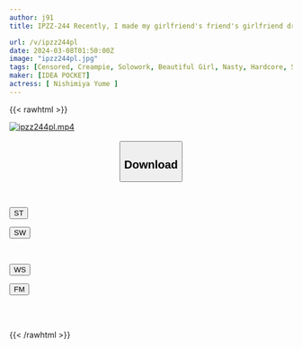 ```yaml
---
author: j91
title: IPZZ-244 Recently, I made my girlfriend's friend's girlfriend drink alcohol and sleeping pills, and after raping her to my heart's content... I impregnated her with the final aphrodisiac in front of her boyfriend! Yume Nishinomiya

url: /v/ipzz244pl
date: 2024-03-08T01:50:00Z
image: "ipzz244pl.jpg"
tags: [Censored, Creampie, Solowork, Beautiful Girl, Nasty, Hardcore, Slender	]
maker: [IDEA POCKET]
actress: [ Nishimiya Yume ]
---
```



{{< rawhtml >}}

<div class="video" data-videoid="jOqg2GYvAvIzB3x">
    <a href="javascript:;">
        <img src="/v/ipzz244pl/ipzz244pl.jpg" width="WIDTH" height="HEIGHT" alt="ipzz244pl.mp4" loading="lazy">
    </a>
</div>

<script type="text/javascript" src="https://j91.asia/asset/on-demand-st.js"></script>

<br>
  <link rel="stylesheet" href="https://j91.asia/asset/bs5.css">
  
  <center>
  <button class="btn btn-primary" type="button" data-bs-toggle="collapse" data-bs-target=".multi-collapse" aria-expanded="false" aria-controls="multiCollapseExample1 multiCollapseExample2"><h2>Download</h2></button></center>
</p>
<div class="row">
  <div class="col">
    <div class="collapse multi-collapse" id="multiCollapseExample1">
      <div class="card card-body">
	      	      <br>
<div class="buttons">  
<p><a href="https://streamtape.to/v/jOqg2GYvAvIzB3x" target="_blank"><button class="btn-hover color-3"><i class="fa fa-download"></i> ST</button></a></p>
<p><a href="https://cdnwish.com/gxoc6ao22l29" target="_blank"><button class="btn-hover color-2"><i class="fa fa-download"></i> SW</button></a></p></div>
    </div>
  </div>
</div>
  <div class="col">
    <div class="collapse multi-collapse" id="multiCollapseExample2">
      <div class="card card-body">
	      <br>
<div class="buttons">
<p><a href="https://wolfstream.tv/l15o6jkq75aa"><button class="btn-hover color-9"><i class="fa fa-download"></i> WS</button></a></p>
<p><a href="https://filemoon.sx/d/m7hpzxatdpbk"><button class="btn-hover color-8"><i class="fa fa-download"></i> FM</button></a></p></div>
<br><br>
      </div>
    </div>
  </div>
</div>

{{< /rawhtml >}}